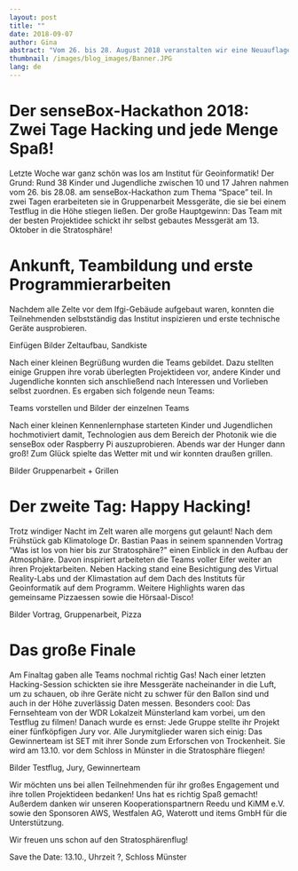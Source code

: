 ```yaml
---
layout: post
title: ""
date: 2018-09-07
author: Gina
abstract: "Vom 26. bis 28. August 2018 veranstalten wir eine Neuauflage des senseBox Hackathons. Dieses Jahr lautete das Thema Space."
thumbnail: /images/blog_images/Banner.JPG
lang: de
---
```


Der senseBox-Hackathon 2018: Zwei Tage Hacking und jede Menge Spaß!
============
Letzte Woche war ganz schön was los am Institut für Geoinformatik! Der Grund: Rund 38 Kinder und Jugendliche zwischen 10 und 17 Jahren nahmen vom 26. bis 28.08. am senseBox-Hackathon zum Thema “Space” teil. In zwei Tagen erarbeiteten sie in Gruppenarbeit Messgeräte, die sie bei einem Testflug in die Höhe stiegen ließen. Der große Hauptgewinn: Das Team mit der besten Projektidee schickt ihr selbst gebautes Messgerät am 13. Oktober in die Stratosphäre!

Ankunft, Teambildung und erste Programmierarbeiten
============
Nachdem alle Zelte vor dem Ifgi-Gebäude aufgebaut waren, konnten die Teilnehmenden selbstständig das Institut inspizieren und erste technische Geräte ausprobieren.

Einfügen Bilder Zeltaufbau, Sandkiste

Nach einer kleinen Begrüßung wurden die Teams gebildet. Dazu stellten einige Gruppen ihre vorab überlegten Projektideen vor, andere Kinder und Jugendliche konnten sich anschließend nach Interessen und Vorlieben selbst zuordnen. Es ergaben sich folgende neun Teams:

Teams vorstellen und Bilder der einzelnen Teams

Nach einer kleinen Kennenlernphase starteten Kinder und Jugendlichen hochmotiviert damit, Technologien aus dem Bereich der Photonik wie die senseBox oder Raspberry Pi auszuprobieren. Abends war der Hunger dann groß! Zum Glück spielte das Wetter mit und wir konnten draußen grillen.

Bilder Gruppenarbeit + Grillen

Der zweite Tag: Happy Hacking!
============
Trotz windiger Nacht im Zelt waren alle morgens gut gelaunt! Nach dem Frühstück gab Klimatologe Dr. Bastian Paas in seinem spannenden Vortrag “Was ist los von hier bis zur Stratosphäre?" einen Einblick in den Aufbau der Atmosphäre. Davon inspiriert arbeiteten die Teams voller Eifer weiter an ihren Projektarbeiten. Neben Hacking stand eine Besichtigung des Virtual Reality-Labs und der Klimastation auf dem Dach des Instituts für Geoinformatik auf dem Programm. Weitere Highlights waren das gemeinsame Pizzaessen sowie die Hörsaal-Disco!

Bilder Vortrag, Gruppenarbeit, Pizza

Das große Finale
============
Am Finaltag gaben alle Teams nochmal richtig Gas! Nach einer letzten Hacking-Session schickten sie ihre Messgeräte nacheinander in die Luft, um zu schauen, ob ihre Geräte nicht zu schwer für den Ballon sind und auch in der Höhe zuverlässig Daten messen. Besonders cool: Das Fernsehteam von der WDR Lokalzeit Münsterland kam vorbei, um den Testflug zu filmen! Danach wurde es ernst: Jede Gruppe stellte ihr Projekt einer fünfköpfigen Jury vor. Alle Jurymitglieder waren sich einig: Das Gewinnerteam ist SET mit ihrer Sonde zum Erforschen von Trockenheit. Sie wird am 13.10. vor dem Schloss in Münster in die Stratosphäre fliegen!

Bilder Testflug, Jury, Gewinnerteam

Wir möchten uns bei allen Teilnehmenden für ihr großes Engagement und ihre tollen Projektideen bedanken! Uns hat es richtig Spaß gemacht! Außerdem danken wir unseren Kooperationspartnern Reedu und KiMM e.V. sowie den Sponsoren AWS, Westfalen AG, Waterott und items GmbH für die Unterstützung.

Wir freuen uns schon auf den Stratosphärenflug! 

Save the Date: 13.10., Uhrzeit ?, Schloss Münster

